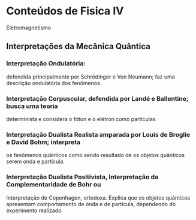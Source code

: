 # Conteúdos de Fisica IV 

Eletromagnetismo


## Interpretações da Mecânica Quântica

### Interpretação Ondulatória:
defendida principalmente por Schrödinger e Von Neumann;
faz uma descrição ondulatória dos fenômenos. 

### Interpretação Corpuscular, defendida por Landé e Ballentine; busca uma teoria
determinista e considera o fóton e o elétron como partículas. 

### Interpretação Dualista Realista amparada por Louis de Broglie e David Bohm; interpreta
os fenômenos quânticos como sendo resultado de os objetos quânticos serem onda e
partícula. 

### Interpretação Dualista Positivista, Interpretação da Complementaridade de Bohr ou
Interpretação de Copenhagen, ortodoxa. Explica que os objetos quânticos apresentam
comportamento de onda e de partícula, dependendo do experimento realizado. 
